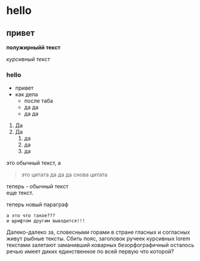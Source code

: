 # hello

## привет

<!-- и вот это комментарий :) -->

**полужирныйй текст**

_курсивный текст_

### hello

- привет
- как дела
  - после таба
  - да да
  - да да

1. Да
1. Да
   1. да
   1. да
   1. да

это обычный текст, а

<!-- todo: надо сделать -->

<!-- fixme: надо пофиксить -->

<!-- review: пересмотреть-->

<!-- idea есть ИДЕЯ-->

> это цитата
> да да да
> снова цитата

теперь - обычный текст  
еще текст.

теперь новый параграф

    а это что такое???
    и шрифтом другим выводится!!!

<!-- надо же, комментарий -->
<p>Далеко-далеко за, словесными горами в стране гласных и согласных живут рыбные тексты. Сбить пояс, заголовок ручеек курсивных lorem текстами залетают заманивший коварных безорфографичный осталось речью имеет диких единственное по всей первую что которой?</p>
